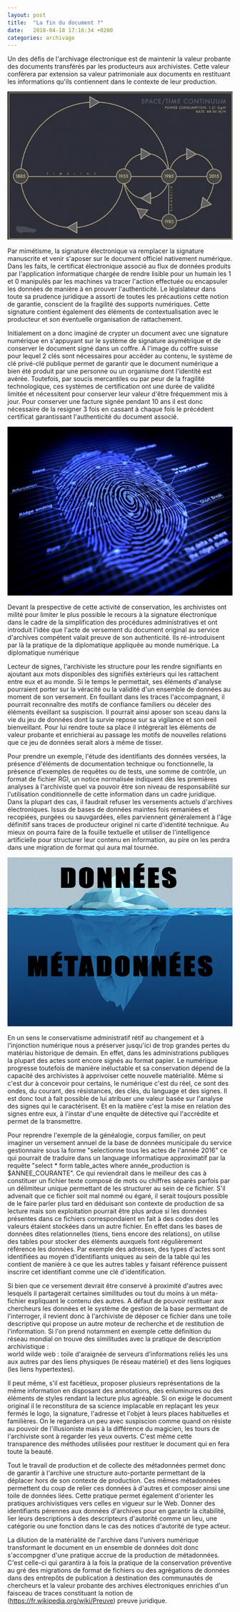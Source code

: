 ```yaml
---
layout: post
title:  "La fin du document ?"
date:   2018-04-18 17:16:34 +0200
categories: archivage
---
```

Un des défis de l'archivage électronique est de maintenir la valeur probante des documents transférés par les producteurs aux archivistes. Cette valeur confèrera par extension sa valeur patrimoniale aux documents en restituant les informations qu'ils contiennent dans le contexte de leur production.

![dans le désert B](https://github.com/akakeronos/formations/raw/master/pin/media/continuum.jpg)

Par mimétisme, la signature électronique va remplacer la signature manuscrite et venir s'aposer sur le document officiel nativement numérique. Dans les faits, le certificat électronique associé au flux de données produits par l'application informatique chargée de rendre lisible pour un humain les 1 et 0 manipulés par les machines va tracer l'action effectuée ou encapsuler les données de manière à en prouver l'authenticité. Le législateur dans toute sa prudence juridique a assorti de toutes les précautions cette notion de garantie, conscient de la fragilité des supports numériques. Cette signature contient également des éléments de contextualisation avec le producteur et son éventuelle organisation de rattachement.

Initialement on a donc imaginé de crypter un document avec une signature numérique en s'appuyant sur le système de signature asymétrique et de conserver le document signé dans un coffre. A l'image du coffre suisse pour lequel 2 clés sont nécessaires pour accéder au contenu, le système de clé privé-clé publique permet de garantir que le document numérique a bien été produit par une personne ou un organisme dont l'identité est avérée. Toutefois, par soucis mercantiles ou par peur de la fragilité technologique, ces systèmes de certification ont une durée de validité limitée et nécessitent pour conserver leur valeur d'être fréquemment mis à jour. Pour conserver une facture signée pendant 10 ans il est donc nécessaire de la resigner 3 fois en cassant à chaque fois le précédent certificat garantissant l'authenticité du document associé.

![dans le désert B](https://github.com/akakeronos/formations/raw/master/pin/media/tracabilite.jpg)

Devant la prespective de cette activité de conservation, les archivistes ont milité pour limiter le plus possible le recours à la signature électronique dans le cadre de la simplification des procédures administratives et ont introduit l'idée que l'acte de versement du document original au service d'archives compétent valait preuve de son authenticité. Ils ré-introduisent par là la pratique de la diplomatique appliquée au monde numérique.
La diplomatique numérique

Lecteur de signes, l'archiviste les structure pour les rendre signifiants en ajoutant aux mots disponibles des signifiés extérieurs qui les rattachent entre eux et au monde. Si le temps le permettait, ses éléments d'analyse pourraient porter sur la véracité ou la validité d'un ensemble de données au moment de son versement. En fouillant dans les traces l'accompagnant, il pourrait reconnaître des motifs de confiance familiers ou déceler des éléments éveillant sa suspiscion. Il pourrait ainsi aposer son sceau dans la vie du jeu de données dont la survie repose sur sa vigilance et son oeil bienveillant. Pour lui rendre toute sa place il intégrerait les éléments de valeur probante et enrichierai au passage les motifs de nouvelles relations que ce jeu de données serait alors à même de tisser.

Pour prendre un exemple, l'étude des identifiants des données versées, la présence d'éléments de documentation technique ou fonctionnelle, la présence d'exemples de requêtes ou de tests, une somme de contrôle, un format de fichier RGI, un notice normalisée indiquent dès les premières analyses à l'archiviste quel va pouvoir être son niveau de responsabilité sur l'utilisation conditionnelle de cette information dans un cadre juridique. Dans la plupart des cas, il faudrait refuser les versements actuels d'archives électroniques. Issus de bases de données maintes fois remaniées et recopiées, purgées ou sauvgardées, elles parviennent généralement à l'âge définitif sans traces de producteur originel ni carte d'identité technique. Au mieux on pourra faire de la fouille textuelle et utiliser de l'intelligence artificielle pour structurer leur contenu en information, au pire on les perdra dans une migration de format qui aura mal tournée.

![dans le désert B](https://github.com/akakeronos/formations/raw/master/pin/media/icebergMetadonnees.jpg)

En un sens le conservatisme administratif rétif au changement et à l'injonction numérique nous a préserver jusqu'ici de trop grandes pertes du matériau historique de demain. En effet, dans les administrations publiques la plupart des actes sont encore signés au format papier. Le numérique progresse toutefois de manière inéluctable et sa conservation dépend de la capacité des archivistes à apprivoiser cette nouvelle matérialité. Même si c'est dur à concevoir pour certains, le numérique c'est du réel, ce sont des ondes, du courant, des résistances, des clés, du language et des signes. Il est donc tout à fait possible de lui atribuer une valeur basée sur l'analyse des signes qui le caractérisent. Et en la matière c'est la mise en relation des signes entre eux, à l'instar d'une enquête de détective qui l'accrédite et permet de la transmettre.

Pour reprendre l'exemple de la généalogie, corpus familier, on peut imaginer un versement annuel de la base de données municipale du service gestionnaire sous la forme "selectionne tous les actes de l'année 2016" ce qui pourrait de traduire dans un language informatique approximatif par la requête "select * form table_actes where année_production is $ANNEE_COURANTE".  Ce qui reviendrait dans le meilleur des cas à constituer un fichier texte composé de mots ou chiffres séparés parfois par un délimiteur unique permettant de les structurer au sein de ce fichier. S'il advenait que ce fichier soit mal nommé ou égaré, il serait toujours possible de le faire parler plus tard en déduisant son contexte de production de sa lecture mais son exploitation pourrait être plus ardue si les données présentes dans ce fichiers correspondaient en fait à des codes dont les valeurs étaient stockées dans un autre fichier. En effet dans les bases de données dites relationnelles (tiens, tiens encore des relations), on utilise des tables pour stocker des éléments auxquels font régulièrement référence les données. Par exemple des adresses, des types d'actes sont identifiées au moyen d'identifiants uniques au sein de la table qui les contient de manière à ce que les autres tables y faisant référence puissent inscrire cet identifiant comme une clé d'identification.

Si bien que ce versement devrait être conservé à proximité d'autres avec lesquels il partagerait certaines similitudes ou tout du moins à un méta-fichier expliquant le contenu des autres. A défaut de pouvoir restituer aux chercheurs les données et le système de gestion de la base permettant de l'interroger, il revient donc à l'archiviste de déposer ce fichier dans une toile descriptive qui propose un autre moteur de recherche et de restitution de l'information. Si l'on prend notamment en exemple cette définition du réseau mondial on trouve des similitudes avec la pratique de description archivistique :   
world wilde web : toile d'araignée de serveurs d'informations reliés les uns aux autres par des liens physiques (le réseau matériel) et des liens logiques (les liens hypertextes).


Il peut même, s'il est facétieux, proposer plusieurs représentations de la même information en disposant des annotations, des enluminures ou des éléments de styles rendant la lecture plus agréable. Si on exige le document original il le reconstitura de sa science implacable en replaçant les yeux fermés le logo, la signature, l'adresse et l'objet à leurs places habituelles et familières. On le regardera un peu avec suspiscion comme quand on résiste au pouvoir de l'illusioniste mais à la différence du magicien, les tours de l'archiviste sont à regarder les yeux ouverts. C'est même cette transparence des méthodes utilisées pour restituer le document qui en fera toute la beauté.


Tout le travail de production et de collecte des métadonnées permet donc de garantir à l'archive une structure auto-portante permettant de la déplacer hors de son contexte de production. Ces mêmes métadonnées permettent du coup de relier ces données à d'autres et composer ainsi une toile de données liées.
Cette pratique permet également d'orienter les pratiques archivistiques vers celles en vigueur sur le Web. Donner des identifiants pérennes aux données d'archives pour en garantir la citabilité, lier leurs descriptions à des descripteurs d'autorité comme un lieu, une catégorie ou une fonction dans le cas des notices d'autorité de type acteur.

La dilution de la matérialité de l'archive dans l'univers numérique transformant le document en un ensemble de données doit donc s'accompgner d'une pratique accrue de la production de métadonnées. C'est celle-ci qui garantira à la fois la pratique de la conservation préventive au gré des migrations de format de fichiers ou des agrégations de données dans des entrepôts de publication à destination des communautés de chercheurs et la valeur probante des archives électroniques enrichies d'un faisceau de traces constituant la notion de (https://fr.wikipedia.org/wiki/Preuve) preuve juridique.
